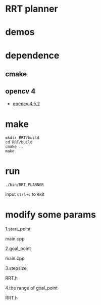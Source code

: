 # RRT planner

# demos

# dependence
## cmake
## opencv 4
* [opencv 4.5.2](https://github.com/goxixi/motion-planner/wiki/Home)

# make
```
mkdir RRT/build
cd RRT/build
cmake ..
make
```
# run
```
./bin/RRT_PLANNER
```
input `ctrl+c` to exit

# modify some params
1.start_point

main.cpp

2.goal_point

main.cpp

3.stepsize

RRT.h

4.the range of goal_point

RRT.h
